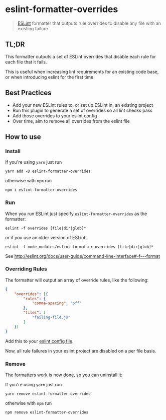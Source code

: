 # eslint-formatter-overrides

> [ESLint](https://eslint.org) formatter that outputs rule overrides to disable any file with an existing failure. 

## TL;DR

This formatter outputs a set of ESLint overrides that disable each rule for each file that it fails.

This is useful when increasing lint requirements for an existing code base, or when introducing eslint for the first time.

## Best Practices

- Add your new ESLint rules to, or set up ESLint in, an existing project
- Run this plugin to generate a set of overrides so all lint checks pass
- Add those overrides to your eslint config
- Over time, aim to remove all overrides from the eslint file

## How to use

### Install

If you're using `yarn` just run

```shell
yarn add -D eslint-formatter-overrides
```

otherwise with `npm` run

```shell
npm i eslint-formatter-overrides
```

### Run

When you run ESLint just specify `eslint-formatter-overrides` as the formatter:

```shell
eslint -f overrides [file|dir|glob]*
```

or if you use an older version of ESLint:

```shell
eslint -f node_modules/eslint-formatter-overrides [file|dir|glob]*
```

See http://eslint.org/docs/user-guide/command-line-interface#-f---format

### Overriding Rules

The formatter will output an array of override rules, like the following:

```json
{
    "overrides": [{
        "rules": {
            "comma-spacing": "off"
        },
        "files": [
            "failing-file.js"
        ]
    }]
}     
```

Add this to your [eslint config file](https://eslint.org/docs/latest/use/configure/configuration-files).

Now, all rule failures in your eslint project are disabled on a per file basis.

### Remove

The formatters work is now done, so you can uninstall it:


If you're using `yarn` just run

```shell
yarn remove eslint-formatter-overrides
```

otherwise with `npm` run

```shell
npm remove eslint-formatter-overrides
```

